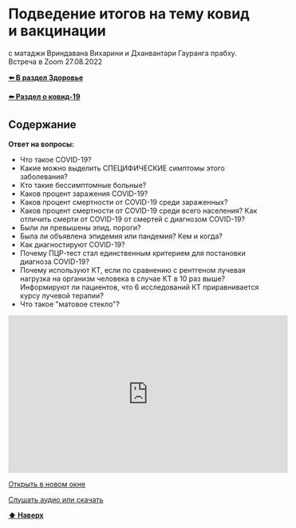 # Подведение итогов на тему ковид и вакцинации

с матаджи Вриндавана Вихарини и Дханвантари Гауранга прабху. Встреча в Zoom 27.08.2022

**[⬅️ В раздел Здоровье](../../../HOME.md#здоровье)**

**[⬅️ Раздел о ковид-19](./covid-19.md)**

## Содержание

**Ответ на вопросы:**

- Что такое COVID-19?
- Какие можно выделить СПЕЦИФИЧЕСКИЕ симптомы этого заболевания?
- Кто такие бессимптомные больные?
- Каков процент заражения COVID-19?
- Каков процент смертности от COVID-19 среди зараженных?
- Каков процент смертности от COVID-19 среди всего населения? Как отличить смерти от COVID-19 от смертей с диагнозом COVID-19?
- Были ли превышены эпид. пороги?
- Была ли объявлена эпидемия или пандемия? Кем и когда?
- Как диагностируют COVID-19?
- Почему ПЦР-тест стал единственным критерием для постановки диагноза COVID-19?
- Почему используют КТ, если по сравнению с рентгеном лучевая нагрузка на организм человека в случае КТ в 10 раз выше? Информируют ли пациентов, что 6 исследований КТ приравнивается курсу лучевой терапии?
- Что такое "матовое стекло"?

<iframe title="27.08.2022 Подведение итогов на тему ковид и вакцинации с м. Вриндавана Вихарани" src="https://video.ploud.jp/videos/embed/0651dc74-62df-42b2-8696-feb1f4bf2dc1" allowfullscreen="" sandbox="allow-same-origin allow-scripts allow-popups" width="560" height="315" frameborder="0"></iframe>

<a href="https://video.ploud.jp/w/1MgeSJ2MUh1vQuYikhwYQR" target="_blank">Открыть в новом окне</a>

[Слушать аудио или скачать](https://nd.nl.tab.digital/s/P5qe2J4eqsgdBPM)

**[⬆ Наверх](#подведение-итогов-на-тему-ковид-и-вакцинации)**
